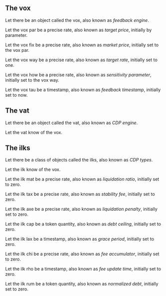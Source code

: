 ## The vox

Let there be an object called the vox,
  also known as _feedback engine_.

Let the vox par be a precise rate,
  also known as _target price_,
  initially by parameter.

Let the vox fix be a precise rate,
  also known as _market price_,
  initially set to the vox par.

Let the vox way be a precise rate,
  also known as _target rate_,
  initially set to one.

Let the vox how be a precise rate,
  also known as _sensitivity parameter_,
  initially set to the vox way.

Let the vox tau be a timestamp,
  also known as _feedback timestamp_,
  initially set to now.


## The vat

Let there be an object called the vat,
  also known as _CDP engine_.

Let the vat know of the vox.


## The ilks

Let there be a class of objects called the ilks,
  also known as _CDP types_.

Let the ilk know of the vox.

Let the ilk mat be a precise rate,
  also known as _liquidation ratio_,
  initially set to zero.

Let the ilk tax be a precise rate,
  also known as _stability fee_,
  initially set to zero.

Let the ilk axe be a precise rate,
  also known as _liquidation penalty_,
  initially set to zero.

Let the ilk cap be a token quantity,
  also known as _debt ceiling_,
  initially set to zero.

Let the ilk lax be a timestamp,
  also known as _grace period_,
  initially set to zero.

Let the ilk chi be a precise rate,
  also known as _fee accumulator_,
  initially set to zero.

Let the ilk rho be a timestamp,
  also known as _fee update time_,
  initially set to zero.

Let the ilk rum be a token quantity,
  also known as _normalized debt_,
  initially set to zero.
